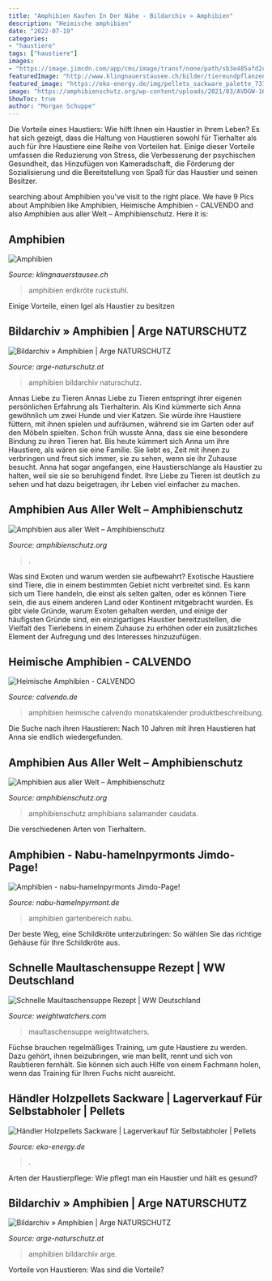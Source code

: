 ```yaml
---
title: "Amphibien Kaufen In Der Nähe - Bildarchiv » Amphibien"
description: "Heimische amphibien"
date: "2022-07-19"
categories:
- "haustiere"
tags: ["haustiere"]
images:
- "https://image.jimcdn.com/app/cms/image/transf/none/path/sb3e485afd2c42c23/image/ib29d9db9e4c8965f/version/1525039190/image.jpg"
featuredImage: "http://www.klingnauerstausee.ch/bilder/tiereundpflanzen/amphibien01.jpg"
featured_image: "https://eko-energy.de/img/pellets_sackware_palette_737.jpg"
image: "https://amphibienschutz.org/wp-content/uploads/2021/03/AVDGW-168-800x542.jpg"
ShowToc: true
author: "Morgan Schuppe"
---
```



Die Vorteile eines Haustiers: Wie hilft Ihnen ein Haustier in Ihrem Leben?
Es hat sich gezeigt, dass die Haltung von Haustieren sowohl für Tierhalter als auch für ihre Haustiere eine Reihe von Vorteilen hat. Einige dieser Vorteile umfassen die Reduzierung von Stress, die Verbesserung der psychischen Gesundheit, das Hinzufügen von Kameradschaft, die Förderung der Sozialisierung und die Bereitstellung von Spaß für das Haustier und seinen Besitzer.

	

		
searching about Amphibien you've visit to the right place. We have 9 Pics about Amphibien like Amphibien, Heimische Amphibien - CALVENDO and also Amphibien aus aller Welt – Amphibienschutz. Here it is:
		
    
## Amphibien

<img loading=lazy src="http://www.klingnauerstausee.ch/bilder/tiereundpflanzen/amphibien01.jpg" onerror="this.onerror=null;this.src='https://tse2.mm.bing.net/th?id=OIP.n7WXV0MJizfVsA8-nIWMyQAAAA&amp;pid=15.1';" alt="Amphibien">

_Source: klingnauerstausee.ch_

>amphibien erdkröte ruckstuhl. 

	

Einige Vorteile, einen Igel als Haustier zu besitzen

    
## Bildarchiv » Amphibien | Arge NATURSCHUTZ

<img loading=lazy src="https://www.arge-naturschutz.at/media_bildarchiv/images/11_1341_1513788998.jpg" onerror="this.onerror=null;this.src='https://tse3.mm.bing.net/th?id=OIP.6mQZbPK0YrazqH9DytnhjgHaE5&amp;pid=15.1';" alt="Bildarchiv » Amphibien | Arge NATURSCHUTZ">

_Source: arge-naturschutz.at_

>amphibien bildarchiv naturschutz. 

	

Annas Liebe zu Tieren
Annas Liebe zu Tieren entspringt ihrer eigenen persönlichen Erfahrung als Tierhalterin. Als Kind kümmerte sich Anna gewöhnlich um zwei Hunde und vier Katzen. Sie würde ihre Haustiere füttern, mit ihnen spielen und aufräumen, während sie im Garten oder auf den Möbeln spielten. Schon früh wusste Anna, dass sie eine besondere Bindung zu ihren Tieren hat.
Bis heute kümmert sich Anna um ihre Haustiere, als wären sie eine Familie. Sie liebt es, Zeit mit ihnen zu verbringen und freut sich immer, sie zu sehen, wenn sie ihr Zuhause besucht. Anna hat sogar angefangen, eine Haustierschlange als Haustier zu halten, weil sie sie so beruhigend findet. Ihre Liebe zu Tieren ist deutlich zu sehen und hat dazu beigetragen, ihr Leben viel einfacher zu machen.

    
## Amphibien Aus Aller Welt – Amphibienschutz

<img loading=lazy src="https://amphibienschutz.org/wp-content/uploads/2021/03/AVDGW-168-800x542.jpg" onerror="this.onerror=null;this.src='https://tse1.mm.bing.net/th?id=OIP.hpOC-b08cRHPHnVtkWzTfwHaFB&amp;pid=15.1';" alt="Amphibien aus aller Welt – Amphibienschutz">

_Source: amphibienschutz.org_

>. 

	

Was sind Exoten und warum werden sie aufbewahrt?
Exotische Haustiere sind Tiere, die in einem bestimmten Gebiet nicht verbreitet sind. Es kann sich um Tiere handeln, die einst als selten galten, oder es können Tiere sein, die aus einem anderen Land oder Kontinent mitgebracht wurden. Es gibt viele Gründe, warum Exoten gehalten werden, und einige der häufigsten Gründe sind, ein einzigartiges Haustier bereitzustellen, die Vielfalt des Tierlebens in einem Zuhause zu erhöhen oder ein zusätzliches Element der Aufregung und des Interesses hinzuzufügen.

    
## Heimische Amphibien - CALVENDO

<img loading=lazy src="https://p800.media.calvendo.net/9783672407483_0.jpg" onerror="this.onerror=null;this.src='https://tse2.mm.bing.net/th?id=OIP.nvkAmpK9P1C5GSNPKc_9vgHaFO&amp;pid=15.1';" alt="Heimische Amphibien - CALVENDO">

_Source: calvendo.de_

>amphibien heimische calvendo monatskalender produktbeschreibung. 

	

Die Suche nach ihren Haustieren: Nach 10 Jahren mit ihren Haustieren hat Anna sie endlich wiedergefunden.

    
## Amphibien Aus Aller Welt – Amphibienschutz

<img loading=lazy src="https://amphibienschutz.org/wp-content/uploads/2021/03/AVDGW-170-1280x853.jpg" onerror="this.onerror=null;this.src='https://tse2.mm.bing.net/th?id=OIP._x0OmRw_hNHwvl75MmY1TQHaE7&amp;pid=15.1';" alt="Amphibien aus aller Welt – Amphibienschutz">

_Source: amphibienschutz.org_

>amphibienschutz amphibians salamander caudata. 

	

Die verschiedenen Arten von Tierhaltern.

    
## Amphibien - Nabu-hamelnpyrmonts Jimdo-Page!

<img loading=lazy src="https://image.jimcdn.com/app/cms/image/transf/none/path/sb3e485afd2c42c23/image/ib29d9db9e4c8965f/version/1525039190/image.jpg" onerror="this.onerror=null;this.src='https://tse3.mm.bing.net/th?id=OIP.wmA5YHTdTjdfXGj7ycM-jAAAAA&amp;pid=15.1';" alt="Amphibien - nabu-hamelnpyrmonts Jimdo-Page!">

_Source: nabu-hamelnpyrmont.de_

>amphibien gartenbereich nabu. 

	

Der beste Weg, eine Schildkröte unterzubringen: So wählen Sie das richtige Gehäuse für Ihre Schildkröte aus.

    
## Schnelle Maultaschensuppe Rezept | WW Deutschland

<img loading=lazy src="https://cmx.weightwatchers.de/assets-proxy/weight-watchers/image/upload/t_WINE_EXTRALARGE/qxb3swegbk14jyxjyqma.jpg" onerror="this.onerror=null;this.src='https://tse2.mm.bing.net/th?id=OIP.bDhYWpAiGNMSrTIczWJmNQHaHa&amp;pid=15.1';" alt="Schnelle Maultaschensuppe Rezept | WW Deutschland">

_Source: weightwatchers.com_

>maultaschensuppe weightwatchers. 

	

Füchse brauchen regelmäßiges Training, um gute Haustiere zu werden. Dazu gehört, ihnen beizubringen, wie man bellt, rennt und sich von Raubtieren fernhält. Sie können sich auch Hilfe von einem Fachmann holen, wenn das Training für Ihren Fuchs nicht ausreicht.

    
## Händler Holzpellets Sackware | Lagerverkauf Für Selbstabholer | Pellets

<img loading=lazy src="https://eko-energy.de/img/pellets_sackware_palette_737.jpg" onerror="this.onerror=null;this.src='https://tse4.mm.bing.net/th?id=OIP.unDynWaQb2hypGKU9nxMhgHaMA&amp;pid=15.1';" alt="Händler Holzpellets Sackware | Lagerverkauf für Selbstabholer | Pellets">

_Source: eko-energy.de_

>. 

	

Arten der Haustierpflege: Wie pflegt man ein Haustier und hält es gesund?

    
## Bildarchiv » Amphibien | Arge NATURSCHUTZ

<img loading=lazy src="https://www.arge-naturschutz.at/media_bildarchiv/images/11_1446_1533815708.jpg" onerror="this.onerror=null;this.src='https://tse4.mm.bing.net/th?id=OIP.FjXmGb5HhMqWQHtVbbA03wHaE9&amp;pid=15.1';" alt="Bildarchiv » Amphibien | Arge NATURSCHUTZ">

_Source: arge-naturschutz.at_

>amphibien bildarchiv arge. 

	

Vorteile von Haustieren: Was sind die Vorteile?

